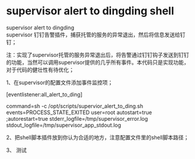 # supervisor alert  to  dingding  shell 
supervisor alert to dingding  
supervisor 钉钉告警插件，捕获托管的服务的异常退出，然后将信息发送给钉钉；

注：实现了supervisor托管的服务异常退出后，将告警通过钉钉钩子发送到钉钉的功能，当然可以调用supervisor提供的几乎所有事件。本代码只是实现功能，对于代码的健壮性有待优化；


1、在supervisor的配置文件添加事件监控项；

[eventlistener:all_alert_to_ding]

command=sh -c /opt/scripts/supervior_alert_to_ding.sh
events=PROCESS_STATE_EXITED
user=root
autostart=true
;autorestart=true
stderr_logfile=/tmp/supervisor_error.log
stdout_logfile=/tmp/supervisor_app_stdout.log

2、把shell脚本插件放到你认为合适的地方，注意配置文件里的shell脚本路径；


3、 测试 
